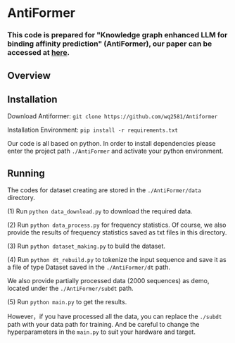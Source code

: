 # AntiFormer

### This code is prepared for "Knowledge graph enhanced LLM for binding affinity prediction" (AntiFormer), our paper can be accessed at [here](http://。。。。).

## Overview



## Installation
Download Antiformer:
```git clone https://github.com/wq2581/Antiformer```

Installation Environment:
```pip install -r requirements.txt```

Our code is all based on python. In order to install dependencies please enter the project path ```./AntiFormer``` and activate your python environment.


## Running

   The codes for dataset creating are stored in the ```./AntiFormer/data``` directory.
   
   (1) Run ```python data_download.py``` to download the required data.
   
   (2) Run ```python data_process.py``` for frequency statistics. Of course, we also provide the results of frequency statistics saved as txt files in this directory.
   
   (3) Run ```python dataset_making.py``` to build the dataset.
   
   (4) Run ```python dt_rebuild.py``` to tokenize the input sequence and save it as a file of type Dataset saved in the ```./AntiFormer/dt``` path.
  
   We also provide partially processed data (2000 sequences) as demo, located under the ```./AntiFormer/subdt``` path.
   
   (5) Run ```python main.py``` to get the results.

   However，if you have processed all the data, you can replace the ```./subdt``` path with your data path for training. And be careful to change the hyperparameters in the ```main.py``` to suit your hardware and target.

   
